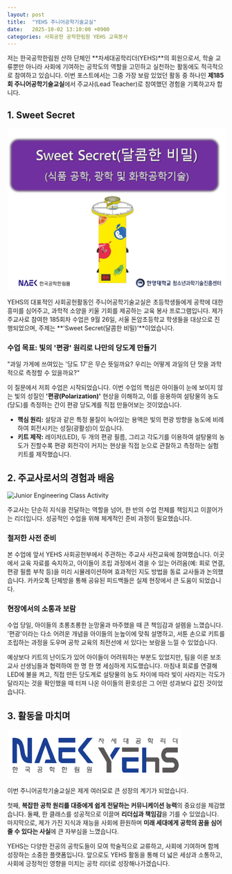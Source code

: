 ```yaml
---
layout: post
title:  "YEHS 주니어공학기술교실"
date:   2025-10-02 13:10:00 +0900
categories: 사회공헌 공학한림원 YEHS 교육봉사
---
```

저는 한국공학한림원 산하 단체인 **차세대공학리더(YEHS)**의 회원으로서, 학술 교류뿐만 아니라 사회에 기여하는 공학도의 역할을 고민하고 실천하는 활동에도 적극적으로 참여하고 있습니다. 이번 포스트에서는 그중 가장 보람 있었던 활동 중 하나인 **제185회 주니어공학기술교실**에서 주교사(Lead Teacher)로 참여했던 경험을 기록하고자 합니다.

## 1. Sweet Secret

![YEHS Junior Engineering Class](/assets/img/yehs-junior/sweet-secret-cover.png)

YEHS의 대표적인 사회공헌활동인 주니어공학기술교실은 초등학생들에게 공학에 대한 흥미를 심어주고, 과학적 소양을 키울 기회를 제공하는 교육 봉사 프로그램입니다. 제가 주교사로 참여한 185회차 수업은 9월 26일, 서울 돈암초등학교 학생들을 대상으로 진행되었으며, 주제는 **'Sweet Secret(달콤한 비밀)'**이었습니다.

### 수업 목표: 빛의 '편광' 원리로 나만의 당도계 만들기

"과일 가게에 쓰여있는 '당도 17'은 무슨 뜻일까요? 우리는 어떻게 과일의 단 맛을 과학적으로 측정할 수 있을까요?"

이 질문에서 저희 수업은 시작되었습니다. 이번 수업의 핵심은 아이들이 눈에 보이지 않는 빛의 성질인 **'편광(Polarization)'** 현상을 이해하고, 이를 응용하여 설탕물의 농도(당도)를 측정하는 간이 편광 당도계를 직접 만들어보는 것이었습니다.

*   **핵심 원리:** 설탕과 같은 특정 물질이 녹아있는 용액은 빛의 편광 방향을 농도에 비례하여 회전시키는 성질(광활성)이 있습니다.
*   **키트 제작:** 레이저(LED), 두 개의 편광 필름, 그리고 각도기를 이용하여 설탕물의 농도가 진할수록 편광 회전각이 커지는 현상을 직접 눈으로 관찰하고 측정하는 실험 키트를 제작했습니다.

## 2. 주교사로서의 경험과 배움

![Junior Engineering Class Activity](/assets/img/yehs-junior/yehs-activity.png)

주교사는 단순히 지식을 전달하는 역할을 넘어, 한 반의 수업 전체를 책임지고 이끌어가는 리더입니다. 성공적인 수업을 위해 체계적인 준비 과정이 필요했습니다.

### 철저한 사전 준비
본 수업에 앞서 YEHS 사회공헌부에서 주관하는 주교사 사전교육에 참여했습니다. 이곳에서 교육 자료를 숙지하고, 아이들이 조립 과정에서 겪을 수 있는 어려움(예: 회로 연결, 편광 필름 부착 등)을 미리 시뮬레이션하며 효과적인 지도 방법을 동료 교사들과 논의했습니다. 카카오톡 단체방을 통해 공유된 피드백들은 실제 현장에서 큰 도움이 되었습니다.

### 현장에서의 소통과 보람
수업 당일, 아이들의 초롱초롱한 눈망울과 마주했을 때 큰 책임감과 설렘을 느꼈습니다. '편광'이라는 다소 어려운 개념을 아이들의 눈높이에 맞춰 설명하고, 서툰 손으로 키트를 조립하는 과정을 도우며 공학 교육의 최전선에 서 있다는 보람을 느낄 수 있었습니다.

예상보다 키트의 난이도가 있어 아이들이 어려워하는 부분도 있었지만, 팀을 이룬 보조교사 선생님들과 협력하여 한 명 한 명 세심하게 지도했습니다. 마침내 회로를 연결해 LED에 불을 켜고, 직접 만든 당도계로 설탕물의 농도 차이에 따라 빛이 사라지는 각도가 달라지는 것을 확인했을 때 터져 나온 아이들의 환호성은 그 어떤 성과보다 값진 것이었습니다.

## 3. 활동을 마치며

![YEHS Logo](/assets/img/yehs-junior/yehs-logo.png)

이번 주니어공학기술교실은 제게 여러모로 큰 성장의 계기가 되었습니다.

첫째, **복잡한 공학 원리를 대중에게 쉽게 전달하는 커뮤니케이션 능력**의 중요성을 체감했습니다. 둘째, 한 클래스를 성공적으로 이끌며 **리더십과 책임감**을 기를 수 있었습니다. 마지막으로, 제가 가진 지식과 재능을 사회에 환원하며 **미래 세대에게 공학의 꿈을 심어줄 수 있다는 사실**에 큰 자부심을 느꼈습니다.

YEHS는 다양한 전공의 공학도들이 모여 학술적으로 교류하고, 사회에 기여하며 함께 성장하는 소중한 플랫폼입니다. 앞으로도 YEHS 활동을 통해 더 넓은 세상과 소통하고, 사회에 긍정적인 영향을 미치는 공학 리더로 성장해나가겠습니다.